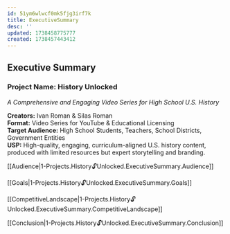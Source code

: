 ```yaml
---
id: 51ym6wlwcf0mk5fjg3irf7k
title: ExecutiveSummary
desc: ''
updated: 1738458775777
created: 1738457443412
---
```

## **Executive Summary**

### **Project Name: History Unlocked**  
*A Comprehensive and Engaging Video Series for High School U.S. History*  

**Creators:** Ivan Roman & Silas Roman  
**Format:** Video Series for YouTube & Educational Licensing  
**Target Audience:** High School Students, Teachers, School Districts, Government Entities  
**USP:** High-quality, engaging, curriculum-aligned U.S. history content, produced with limited resources but expert storytelling and branding.  

[[Audience|1-Projects.History🔓Unlocked.ExecutiveSummary.Audience]]

[[Goals|1-Projects.History🔓Unlocked.ExecutiveSummary.Goals]]

[[CompetitiveLandscape|1-Projects.History🔓Unlocked.ExecutiveSummary.CompetitiveLandscape]]

[[Conclusion|1-Projects.History🔓Unlocked.ExecutiveSummary.Conclusion]]
